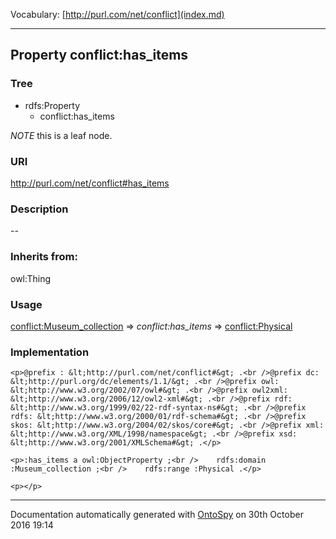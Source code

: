 Vocabulary: [http://purl.com/net/conflict](index.md) 



---	
	




    


## Property conflict:has_items


### Tree

* rdfs:Property
    * conflict:has_items





*NOTE* this is a leaf node.


### URI
http://purl.com/net/conflict#has_items

### Description
--


### Inherits from:
owl:Thing



### Usage


[conflict:Museum_collection](class-conflictmuseum_collection.md) 
=&gt;&nbsp;_conflict:has_items_&nbsp;=&gt;&nbsp;[conflict:Physical](class-conflictphysical.md)

### Implementation
```
<p>@prefix : &lt;http://purl.com/net/conflict#&gt; .<br />@prefix dc: &lt;http://purl.org/dc/elements/1.1/&gt; .<br />@prefix owl: &lt;http://www.w3.org/2002/07/owl#&gt; .<br />@prefix owl2xml: &lt;http://www.w3.org/2006/12/owl2-xml#&gt; .<br />@prefix rdf: &lt;http://www.w3.org/1999/02/22-rdf-syntax-ns#&gt; .<br />@prefix rdfs: &lt;http://www.w3.org/2000/01/rdf-schema#&gt; .<br />@prefix skos: &lt;http://www.w3.org/2004/02/skos/core#&gt; .<br />@prefix xml: &lt;http://www.w3.org/XML/1998/namespace&gt; .<br />@prefix xsd: &lt;http://www.w3.org/2001/XMLSchema#&gt; .</p>

<p>:has_items a owl:ObjectProperty ;<br />    rdfs:domain :Museum_collection ;<br />    rdfs:range :Physical .</p>

<p></p>
```










---

Documentation automatically generated with [OntoSpy](http://ontospy.readthedocs.org/ "Open") on 30th October 2016 19:14